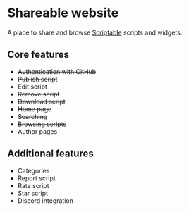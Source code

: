 # Shareable website
A place to share and browse [Scriptable](https://scriptable.app) scripts and widgets.

## Core features
- <s>Authentication with GitHub</s>
- <s>Publish script</s>
- <s>Edit script</s>
- <s>Remove script</s>
- <s>Download script</s>
- <s>Home page</s>
- <s>Searching</s>
- <s>Browsing scripts</s>
- Author pages

## Additional features
- Categories
- Report script
- Rate script
- Star script
- <s>Discord integration</s>
